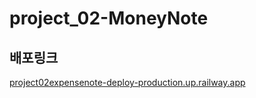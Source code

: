 # project_02-MoneyNote

## 배포링크
[project02expensenote-deploy-production.up.railway.app](https://project02expensenote-deploy-production.up.railway.app/)
